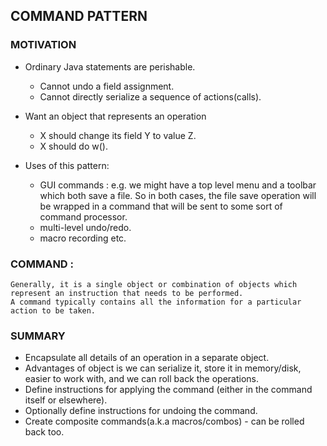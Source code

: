 ## COMMAND PATTERN

### MOTIVATION

- Ordinary Java statements are perishable.

  - Cannot undo a field assignment.
  - Cannot directly serialize a sequence of actions(calls).

- Want an object that represents an operation
  
  - X should change its field Y to value Z.
  - X should do w().
  
- Uses of this pattern:
  
  - GUI commands : e.g. we might have a top level menu and a toolbar which both save a file. So in both cases, the file save operation will be wrapped in a command that will be sent to some sort of command processor. 
  - multi-level undo/redo.
  - macro recording etc.


### COMMAND :
    Generally, it is a single object or combination of objects which represent an instruction that needs to be performed.
    A command typically contains all the information for a particular action to be taken.

### SUMMARY

- Encapsulate all details of an operation in a separate object.
- Advantages of object is we can serialize it, store it in memory/disk, easier to work with, and we can roll back the operations.
- Define instructions for applying the command (either in the command itself or elsewhere).
- Optionally define instructions for undoing the command.
- Create composite commands(a.k.a macros/combos) - can be rolled back too.